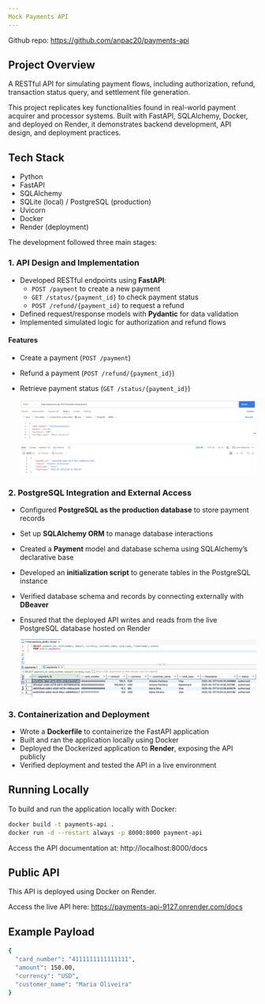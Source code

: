 ```yaml
---
Mock Payments API
---
```


Github repo: https://github.com/anpac20/payments-api

## Project Overview
A RESTful API for simulating payment flows, including authorization, refund, transaction status query, and settlement file generation.

This project replicates key functionalities found in real-world payment acquirer and processor systems. Built with FastAPI, SQLAlchemy, Docker, and deployed on Render, it demonstrates backend development, API design, and deployment practices.

## Tech Stack

- Python
- FastAPI
- SQLAlchemy
- SQLite (local) / PostgreSQL (production)
- Uvicorn
- Docker
- Render (deployment)

The development followed three main stages:

### 1. API Design and Implementation

- Developed RESTful endpoints using **FastAPI**:
  - `POST /payment` to create a new payment
  - `GET /status/{payment_id}` to check payment status
  - `POST /refund/{payment_id}` to request a refund
- Defined request/response models with **Pydantic** for data validation
- Implemented simulated logic for authorization and refund flows

#### Features

- Create a payment (`POST /payment`)
- Refund a payment (`POST /refund/{payment_id}`)
- Retrieve payment status (`GET /status/{payment_id}`)

  ![Postman](images/payment-request.png "Payment request and respective response")


### 2. PostgreSQL Integration and External Access

- Configured **PostgreSQL as the production database** to store payment records
- Set up **SQLAlchemy ORM** to manage database interactions
- Created a **Payment** model and database schema using SQLAlchemy’s declarative base
- Developed an **initialization script** to generate tables in the PostgreSQL instance
- Verified database schema and records by connecting externally with **DBeaver**
- Ensured that the deployed API writes and reads from the live PostgreSQL database hosted on Render

  ![DBeaver](images/database-query.png "Records in database hosted on Render")

### 3. Containerization and Deployment

- Wrote a **Dockerfile** to containerize the FastAPI application
- Built and ran the application locally using Docker
- Deployed the Dockerized application to **Render**, exposing the API publicly
- Verified deployment and tested the API in a live environment


## Running Locally

To build and run the application locally with Docker:

```bash
docker build -t payments-api .
docker run -d --restart always -p 8000:8000 payment-api
```

Access the API documentation at: http://localhost:8000/docs

## Public API
This API is deployed using Docker on Render.

Access the live API here:
https://payments-api-9127.onrender.com/docs

## Example Payload

```bash
{
  "card_number": "4111111111111111",
  "amount": 150.00,
  "currency": "USD",
  "customer_name": "Maria Oliveira"
}
```
